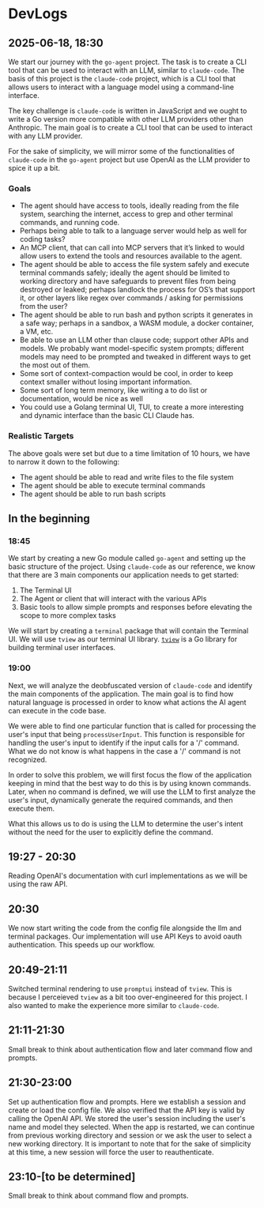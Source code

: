 # DevLogs

## 2025-06-18, 18:30

We start our journey with the `go-agent` project. The task is to create a CLI tool that can be used to interact with an LLM, similar to `claude-code`. The basis of this project is the `claude-code` project, which is a CLI tool that allows users to interact with a language model using a command-line interface.

The key challenge is `claude-code` is written in JavaScript and we ought to write a Go version more compatible with other LLM providers other than Anthropic. The main goal is to create a CLI tool that can be used to interact with any LLM provider.

For the sake of simplicity, we will mirror some of the functionalities of `claude-code` in the `go-agent` project but use OpenAI as the LLM provider to spice it up a bit.

### Goals

- The agent should have access to tools, ideally reading from the file system, searching the internet, access to grep and other terminal commands, and running code.
- Perhaps being able to talk to a language server would help as well for coding tasks?
- An MCP client, that can call into MCP servers that it’s linked to would allow users to extend the tools and resources available to the agent.
- The agent should be able to access the file system safely and execute terminal commands safely; ideally the agent should be limited to working directory and have safeguards to prevent files from being destroyed or leaked; perhaps landlock the process for OS’s that support it, or other layers like regex over commands / asking for permissions from the user?
- The agent should be able to run bash and python scripts it generates in a safe way; perhaps in a sandbox, a WASM module, a docker container, a VM, etc.
- Be able to use an LLM other than clause code; support other APIs and models. We probably want model-specific system prompts; different models may need to be prompted and tweaked in different ways to get the most out of them.
- Some sort of context-compaction would be cool, in order to keep context smaller without losing important information.
- Some sort of long term memory, like writing a to do list or documentation, would be nice as well
- You could use a Golang terminal UI, TUI, to create a more interesting and dynamic interface than the basic CLI Claude has.

### Realistic Targets

The above goals were set but due to a time limitation of 10 hours, we have to narrow it down to the following:

- The agent should be able to read and write files to the file system
- The agent should be able to execute terminal commands
- The agent should be able to run bash scripts

## In the beginning

### 18:45

We start by creating a new Go module called `go-agent` and setting up the basic structure of the project. Using `claude-code` as our reference, we know that there are 3 main components our application needs to get started:

1. The Terminal UI
2. The Agent or client that will interact with the various APIs
3. Basic tools to allow simple prompts and responses before elevating the scope to more complex tasks

We will start by creating a `terminal` package that will contain the Terminal UI. We will use `tview` as our terminal UI library. [`tview`](https://github.com/rivo/tview) is a Go library for building terminal user interfaces.

### 19:00

Next, we will analyze the deobfuscated version of `claude-code` and identify the main components of the application. The main goal is to find how natural language is processed in order to know what actions the AI agent can execute in the code base.

We were able to find one particular function that is called for processing the user's input that being `processUserInput`. This function is responsible for handling the user's input to identify if the input calls for a '/' command. What we do not know is what happens in the case a '/' command is not recognized.

In order to solve this problem, we will first focus the flow of the application keeping in mind that the best way to do this is by using known commands. Later, when no command is defined, we will use the LLM to first analyze the user's input, dynamically generate the required commands, and then execute them.

What this allows us to do is using the LLM to determine the user's intent without the need for the user to explicitly define the command.

## 19:27 - 20:30

Reading OpenAI's documentation with curl implementations as we will be using the raw API.

## 20:30

We now start writing the code from the config file alongside the llm and terminal packages. Our implementation will use API Keys to avoid oauth authentication. This speeds up our workflow.

## 20:49-21:11

Switched terminal rendering to use `promptui` instead of `tview`. This is because I perceieved `tview` as a bit too over-engineered for this project. I also wanted to make the experience more similar to `claude-code`.

## 21:11-21:30

Small break to think about authentication flow and later command flow and prompts.

## 21:30-23:00

Set up authentication flow and prompts. Here we establish a session and create or load the config file. We also verified that the API key is valid by calling the OpenAI API. We stored the user's session including the user's name and model they selected. When the app is restarted, we can continue from previous working directory and session or
we ask the user to select a new working directory. It is important to note that for the sake of simplicity at this time, a new session will force the user to reauthenticate.

## 23:10-[to be determined]

Small break to think about command flow and prompts.

